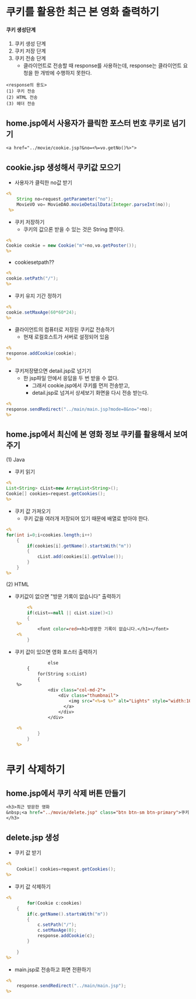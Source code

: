 # 쿠키를 활용한 최근 본 영화 출력하기

#### 쿠키 생성단계
1. 쿠키 생성 단계
2. 쿠키 저장 단계
3. 쿠키 전송 단계
    - 클라이언트로 전송할 때 response를 사용하는데, response는 클라이언트 요청을 한 개밖에 수행하지 못한다.
```
<response의 용도>
(1) 쿠키 전송
(2) HTML 전송
(3) 헤더 전송
```


## home.jsp에서 사용자가 클릭한 포스터 번호 쿠키로 넘기기
```
<a href="../movie/cookie.jsp?&no=<%=vo.getNo()%>">
```


## cookie.jsp 생성해서 쿠키값 모으기
- 사용자가 클릭한 no값 받기
```jsp
<%
 	String no=request.getParameter("no");
 	MovieVO vo= MovieDAO.movieDetailData(Integer.parseInt(no));
 %>   
```

- 쿠키 저장하기
  - 쿠키의 값으론 받을 수 있는 것은 String 뿐이다.
```jsp
<%
Cookie cookie = new Cookie("m"+no,vo.getPoster());
%>
```

- cookiesetpath??
```jsp
<%
cookie.setPath("/");
%>
```


- 쿠키 유지 기간 정하기
```jsp
<%
cookie.setMaxAge(60*60*24);
%>
```

- 클라이언트의 컴퓨터로 저장된 쿠키값 전송하기
  - 현재 로컬호스트가 서버로 설정되어 있음
```jsp
<%
response.addCookie(cookie);
%>
```

- 쿠키저장됐으면 detail.jsp로 넘기기
  - 한 jsp파일 안에서 응답을 두 번 받을 수 없다.
    - 그래서 cookie.jsp에서 쿠키를 먼저 전송받고,
    - detail.jsp로 넘겨서 상세보기 화면을 다시 전송 받는다. 
```jsp
<%
response.sendRedirect("../main/main.jsp?mode=8&no="+no);
%>
```


## home.jsp에서 최신에 본 영화 정보 쿠키를 활용해서 보여주기
(1) Java
- 쿠키 읽기
```jsp
<%
List<String> cList=new ArrayList<String>();
Cookie[] cookies=request.getCookies();
%>
```

- 쿠키 값 가져오기
  - 쿠키 값을 여러개 저장되어 있기 때문에 배열로 받아야 한다.
```jsp
<%
for(int i=0;i<cookies.length;i++)
   	{
   		if(cookies[i].getName().startsWith("m"))
   		{
   			cList.add(cookies[i].getValue());
   		}
   	}
%>
```

(2) HTML
- 쿠키값이 없으면 "방문 기록이 없습니다" 출력하기
```jsp
        <%
   		if(cList==null || cList.size()<1)
   		{
   	%>
   			<font color=red><h1>방문한 기록이 없습니다.</h1></font>
   	<%		
   		}
```
- 쿠키 값이 있으면 영화 포스터 출력하기
```jsp
                else
   		{
   			for(String s:cList)
   			{
   	%>
   				<div class="col-md-2">
				    <div class="thumbnail">
				        <img src="<%=s %>" alt="Lights" style="width:100%">
				      </a>
				    </div>
				</div>
   	
   	<%
   			}
   		}
   	%>
```


# 쿠키 삭제하기
## home.jsp에서 쿠키 삭제 버튼 만들기
```jsp
<h3>최근 방문한 영화
&nbsp;<a href="../movie/delete.jsp" class="btn btn-sm btn-primary">쿠키 삭제하기</a>
</h3>
```

## delete.jsp 생성
- 쿠키 값 받기
```jsp
<%
	Cookie[] cookies=request.getCookies();
%>
```

- 쿠키 값 삭제하기
```jsp
<%
        for(Cookie c:cookies)
	{
		if(c.getName().startsWith("m"))
		{
			c.setPath("/");
			c.setMaxAge(0);
			response.addCookie(c);
		}
		
	}
%>
```



- main.jsp로 전송하고 화면 전환하기
```jsp
<%
	response.sendRedirect("../main/main.jsp");
%>
```
